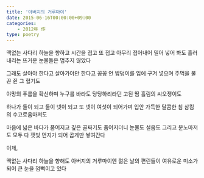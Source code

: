 ```yaml
---
title: '아버지의 거루마이'
date: 2015-06-16T00:00:00+09:00
categories: 
    - 2012年 作
type: poetry
---
```


맥없는 사다리 하늘을 향하고
시간을 접고 또 접고 아무리 접어내어 밀어 넣어 봐도
흘러내리는 뜨거운 눈물들은 멈추지 않았다

그래도
살아야 한다고 살아가야만 한다고
꽁꽁 언 밥덩이를 입에 구겨 넣으며
주먹을 불끈 쥔 그 혈기도

야망의 푸름을 확신하며
누구를 바라도 당당하리라던
고된 땀 흘림의 씨오쟁이도

하나가 둘이 되고
둘이 넷이 되고
또 넷이 여섯이 되어가며
입안 가득한 달콤한 침 삼킴의 수고로움마저도

마음에 넓은 바다가 품어지고
깊은 골짜기도 품어지더니
눈물도 설움도 그리고 분노마저도
모두 다 잿빛 먼지가 되어 곱게만 쌓여간다

이제,

맥없는 사다리 하늘을 향해도
아버지의 거루마이엔
젊은 날의 편린들이 여유로운 미소가 되어
큰 눈을 껌뻑이고 있다